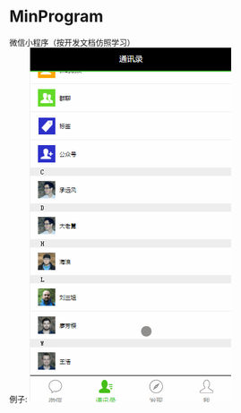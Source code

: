 # MinProgram
微信小程序（按开发文档仿照学习）
<br />
例子:
![](https://github.com/huaise/MinProgram/blob/master/xcx.gif?raw=true)


